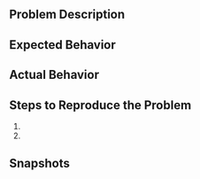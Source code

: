 ## Problem Description


## Expected Behavior


## Actual Behavior


## Steps to Reproduce the Problem

  1.
  2.


## Snapshots
